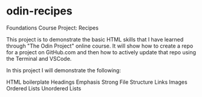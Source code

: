 # odin-recipes
Foundations Course Project: Recipes

This project is to demonstrate the basic HTML skills that I have learned through "The Odin Project" online course.
It will show how to create a repo for a project on GitHub.com and then how to actively update that repo using the Terminal and VSCode.

In this project I will demonstrate the following:

HTML boilerplate
Headings
Emphasis
Strong
File Structure
Links
Images
Ordered Lists
Unordered Lists